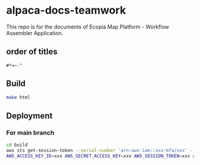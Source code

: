 # alpaca-docs-teamwork

This repo is for the documents of Ecopia Map Platform - Workflow Assembler Application.

## order of titles
```
#*=~-"
```

## Build
```bash
make html
```

## Deployment

### For main branch
```bash
cd build
aws sts get-session-token --serial-number 'arn:aws:iam::xxx:mfa/xxx' --token-code xxx
AWS_ACCESS_KEY_ID=xxx AWS_SECRET_ACCESS_KEY=xxx AWS_SESSION_TOKEN=xxx aws s3 sync --delete ./ s3://ecopia-platform-resource/docs/workflow-assembler/main/
